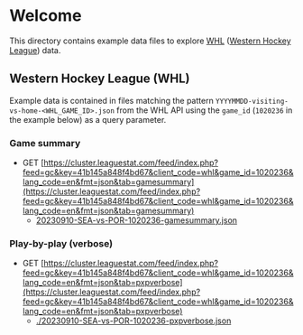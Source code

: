 # Welcome

This directory contains example data files to explore [WHL](https://chl.ca/whl/) ([Western Hockey League](https://chl.ca/whl/)) data.

## Western Hockey League (WHL)

Example data is contained in files matching the pattern `YYYYMMDD-visiting-vs-home-<WHL_GAME_ID>.json` from the WHL API using the `game_id` (`1020236` in the example below) as a query parameter.

### Game summary

- GET [https://cluster.leaguestat.com/feed/index.php?feed=gc&key=41b145a848f4bd67&client_code=whl&game_id=1020236&lang_code=en&fmt=json&tab=gamesummary](https://cluster.leaguestat.com/feed/index.php?feed=gc&key=41b145a848f4bd67&client_code=whl&game_id=1020236&lang_code=en&fmt=json&tab=gamesummary)
  - [20230910-SEA-vs-POR-1020236-gamesummary.json](./20230910-SEA-vs-POR-1020236-gamesummary.json)

### Play-by-play (verbose)

- GET [https://cluster.leaguestat.com/feed/index.php?feed=gc&key=41b145a848f4bd67&client_code=whl&game_id=1020236&lang_code=en&fmt=json&tab=pxpverbose](https://cluster.leaguestat.com/feed/index.php?feed=gc&key=41b145a848f4bd67&client_code=whl&game_id=1020236&lang_code=en&fmt=json&tab=pxpverbose)
  - [./20230910-SEA-vs-POR-1020236-pxpverbose.json](./20230910-SEA-vs-POR-1020236-pxpverbose.json)
